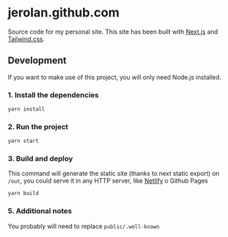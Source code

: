 # jerolan.github.com

Source code for my personal site.
This site has been built with [Next.js](https://nextjs.org/) and [Tailwind.css](https://tailwindcss.com/docs/theme#app).

## Development

If you want to make use of this project, you will only need Node.js installed.

### 1. Install the dependencies

```bash
yarn install
```

### 2. Run the project

```bash
yarn start
```

### 3. Build and deploy

This command will generate the static site (thanks to next static export) on `/out`, you could serve it in any HTTP server, like [Netlify](https://app.netlify.com/) o Github Pages

```bash
yarn build
```

### 5. Additional notes

You probably will need to replace `public/.well-known`
